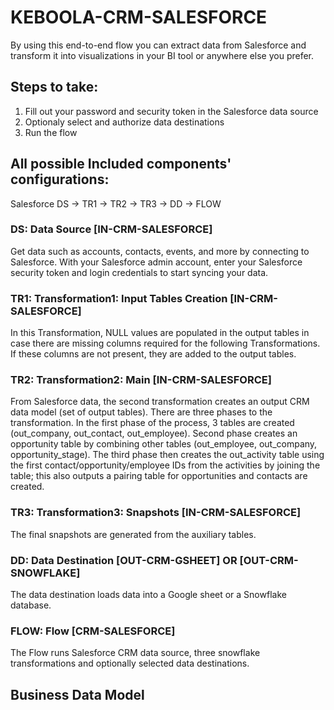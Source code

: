 # KEBOOLA-CRM-SALESFORCE

By using this end-to-end flow you can extract data from Salesforce and transform it into visualizations in your BI tool or anywhere else you prefer.

## Steps to take:
1. Fill out your password and security token in the Salesforce data source
2. Optionaly select and authorize data destinations
3. Run the flow

## All possible Included components' configurations:

Salesforce DS -> TR1 -> TR2 -> TR3 -> DD -> FLOW


### DS: Data Source [IN-CRM-SALESFORCE]

Get data such as accounts, contacts, events, and more by connecting to Salesforce. With your Salesforce admin account, enter your Salesforce security token and login credentials to start syncing your data.

### TR1: Transformation1: Input Tables Creation [IN-CRM-SALESFORCE]

In this Transformation, NULL values are populated in the output tables in case there are missing columns required for the following Transformations. If these columns are not present, they are added to the output tables.

### TR2: Transformation2: Main [IN-CRM-SALESFORCE]

From Salesforce data, the second transformation creates an output CRM data model (set of output tables). There are three phases to the transformation. In the first phase of the process, 3 tables are created (out_company, out_contact, out_employee). Second phase creates an opportunity table by combining other tables (out_employee, out_company, opportunity_stage). The third phase then creates the out_activity table using the first contact/opportunity/employee IDs from the activities by joining the table; this also outputs a pairing table for opportunities and contacts are created.

### TR3: Transformation3: Snapshots [IN-CRM-SALESFORCE]

The final snapshots are generated from the auxiliary tables.

### DD: Data Destination [OUT-CRM-GSHEET]  OR [OUT-CRM-SNOWFLAKE]

The data destination loads data into a Google sheet or a Snowflake database.

### FLOW: Flow [CRM-SALESFORCE]

The Flow runs Salesforce CRM data source, three snowflake transformations and optionally selected data destinations.

## Business Data Model

